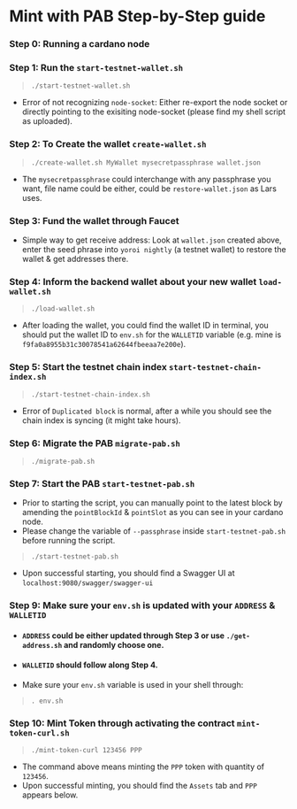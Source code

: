 # Mint with PAB Step-by-Step guide

### Step 0: Running a cardano node

### Step 1: Run the `start-testnet-wallet.sh`
>```
>./start-testnet-wallet.sh
>```
* Error of not recognizing `node-socket`: Either re-export the node socket or directly pointing to the exisiting node-socket (please find my shell script as uploaded).

### Step 2: To Create the wallet `create-wallet.sh`
>```
>./create-wallet.sh MyWallet mysecretpassphrase wallet.json
>```
* The `mysecretpassphrase` could interchange with any passphrase you want, file name could be either, could be `restore-wallet.json` as Lars uses.

### Step 3: Fund the wallet through Faucet
* Simple way to get receive address: Look at `wallet.json` created above, enter the seed phrase into `yoroi nightly` (a testnet wallet) to restore the wallet & get addresses there.

### Step 4: Inform the backend wallet about your new wallet `load-wallet.sh`
>```
>./load-wallet.sh
>```
* After loading the wallet, you could find the wallet ID in terminal, you should put the wallet ID to `env.sh` for the `WALLETID` variable (e.g. mine is `f9fa0a8955b31c30078541a62644fbeeaa7e200e`).

### Step 5: Start the testnet chain index `start-testnet-chain-index.sh`
>```
>./start-testnet-chain-index.sh
>```
* Error of `Duplicated block` is normal, after a while you should see the chain index is syncing (it might take hours).

### Step 6: Migrate the PAB `migrate-pab.sh`
>```
>./migrate-pab.sh
>```

### Step 7: Start the PAB `start-testnet-pab.sh`
* Prior to starting the script, you can manually point to the latest block by amending the `pointBlockId` & `pointSlot` as you can see in your cardano node.
* Please change the variable of `--passphrase` inside `start-testnet-pab.sh` before running the script.
>```
>./start-testnet-pab.sh
>```
* Upon successful starting, you should find a Swagger UI at `localhost:9080/swagger/swagger-ui`

### Step 9: Make sure your `env.sh` is updated with your `ADDRESS` & `WALLETID`
* #### `ADDRESS` could be either updated through Step 3 or use `./get-address.sh` and randomly choose one.
* #### `WALLETID` should follow along Step 4.
* Make sure your `env.sh` variable is used in your shell through:
>```
>. env.sh
>```

### Step 10: Mint Token through activating the contract `mint-token-curl.sh`
>```
>./mint-token-curl 123456 PPP
>```
* The command above means minting the `PPP` token with quantity of `123456`.
* Upon successful minting, you should find the `Assets` tab and `PPP` appears below.

